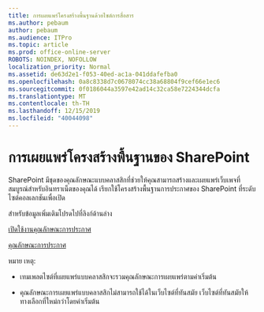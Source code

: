 ```yaml
---
title: การเผยแพร่โครงสร้างพื้นฐานด้วยไซต์การสื่อสาร
ms.author: pebaum
author: pebaum
ms.audience: ITPro
ms.topic: article
ms.prod: office-online-server
ROBOTS: NOINDEX, NOFOLLOW
localization_priority: Normal
ms.assetid: de63d2e1-f053-40ed-ac1a-041ddafefba0
ms.openlocfilehash: 0a8c8338d7c0678074cc38a68804f9cef66e1ec6
ms.sourcegitcommit: 0f0186044a3597e42ad14c32ca58e7224344dcfa
ms.translationtype: MT
ms.contentlocale: th-TH
ms.lasthandoff: 12/15/2019
ms.locfileid: "40044098"
---
```

# <a name="sharepoint-publishing-infrastructure"></a>การเผยแพร่โครงสร้างพื้นฐานของ SharePoint


SharePoint มีชุดของคุณลักษณะแบบคลาสสิกที่ช่วยให้คุณสามารถสร้างและเผยแพร่เว็บเพจที่สมบูรณ์สำหรับอินทราเน็ตของคุณได้ เรียกใช้โครงสร้างพื้นฐานการประกาศของ SharePoint ที่ระดับไซต์คอลเลกชันเพื่อเปิด

สำหรับข้อมูลเพิ่มเติมโปรดไปที่ลิงก์ด้านล่าง

[เปิดใช้งานคุณลักษณะการประกาศ](https://support.office.com/article/Enable-publishing-features-479677A6-8B33-4AC7-907D-071C1C7E4518)

[คุณลักษณะการประกาศ](https://support.office.com/article/Features-enabled-in-a-SharePoint-Online-publishing-site-3AB3810C-3C2C-4361-9D0E-0CBE666EA0B0?wt.mc_id=O365_Portal_MMaven#__toc336865553)

หมาย เหตุ:

- เทมเพลตไซต์ที่เผยแพร่แบบคลาสสิกจะรวมคุณลักษณะการเผยแพร่ตามค่าเริ่มต้น

- คุณลักษณะการเผยแพร่แบบคลาสสิกไม่สามารถใช้ได้ในเว็บไซต์ที่ทันสมัย เว็บไซต์ที่ทันสมัยให้ทางเลือกที่ใหม่กว่าโดยค่าเริ่มต้น

